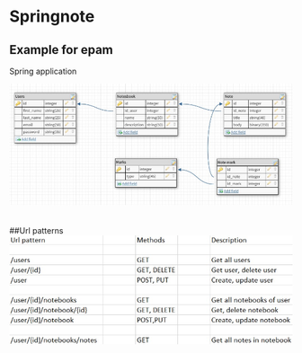 # Springnote

## Example for epam

Spring application</br>

![alt text](src/main/resources/SchemeDB.jpg)
</br>
</br>
</br>
##Url patterns
![alt text](src/main/resources/urls.jpg)